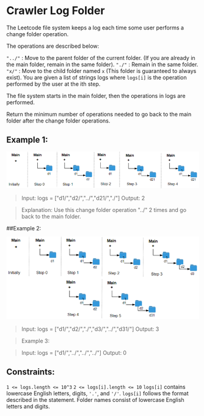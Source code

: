 # Crawler Log Folder

The Leetcode file system keeps a log each time some user performs a change folder operation.

The operations are described below:

`"../"` : Move to the parent folder of the current folder. (If you are already in the main folder, remain in the same folder).
`"./"` : Remain in the same folder.
`"x/"` : Move to the child folder named   `x` (This folder is guaranteed to always exist).
You are given a list of strings logs where `logs[i]` is the operation performed by the user at the ith step.

The file system starts in the main folder, then the operations in logs are performed.

Return the minimum number of operations needed to go back to the main folder after the change folder operations.



## Example 1:

![crawler log folder](sample_11_1957.png)



>Input: logs = ["d1/","d2/","../","d21/","./"]
>Output: 2

>Explanation: Use this change folder operation "../" 2 times and go back to the main folder.

##Example 2:

![crawler log folder](sample_22_1957.png)

>Input: logs = ["d1/","d2/","./","d3/","../","d31/"]
>Output: 3

>Example 3:

>Input: logs = ["d1/","../","../","../"]
>Output: 0


## Constraints:

`1 <= logs.length <= 10^3`
`2 <= logs[i].length <= 10`
`logs[i]` contains lowercase English letters, digits, `'.'`, and `'/'`.
`logs[i]` follows the format described in the statement.
Folder names consist of lowercase English letters and digits.
